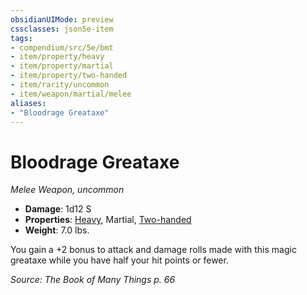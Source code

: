 ```yaml
---
obsidianUIMode: preview
cssclasses: json5e-item
tags:
- compendium/src/5e/bmt
- item/property/heavy
- item/property/martial
- item/property/two-handed
- item/rarity/uncommon
- item/weapon/martial/melee
aliases: 
- "Bloodrage Greataxe"
---
```

# Bloodrage Greataxe
*Melee Weapon, uncommon*  

- **Damage**: 1d12 S
- **Properties**: [Heavy](5E2014官方资源/规则/item-properties.md#Heavy), Martial, [Two-handed](5E2014官方资源/规则/item-properties.md#Two-handed)
- **Weight**: 7.0 lbs.

You gain a +2 bonus to attack and damage rolls made with this magic greataxe while you have half your hit points or fewer.

*Source: The Book of Many Things p. 66*